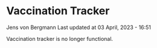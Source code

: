 Vaccination Tracker
================
Jens von Bergmann
Last updated at 03 April, 2023 - 16:51

Vaccination tracker is no longer functional.

